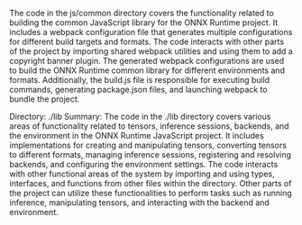 The code in the js/common directory covers the functionality related to building the common JavaScript library for the ONNX Runtime project. It includes a webpack configuration file that generates multiple configurations for different build targets and formats. The code interacts with other parts of the project by importing shared webpack utilities and using them to add a copyright banner plugin. The generated webpack configurations are used to build the ONNX Runtime common library for different environments and formats. Additionally, the build.js file is responsible for executing build commands, generating package.json files, and launching webpack to bundle the project.

Directory: ./lib
Summary:
The code in the ./lib directory covers various areas of functionality related to tensors, inference sessions, backends, and the environment in the ONNX Runtime JavaScript project. It includes implementations for creating and manipulating tensors, converting tensors to different formats, managing inference sessions, registering and resolving backends, and configuring the environment settings. The code interacts with other functional areas of the system by importing and using types, interfaces, and functions from other files within the directory. Other parts of the project can utilize these functionalities to perform tasks such as running inference, manipulating tensors, and interacting with the backend and environment.